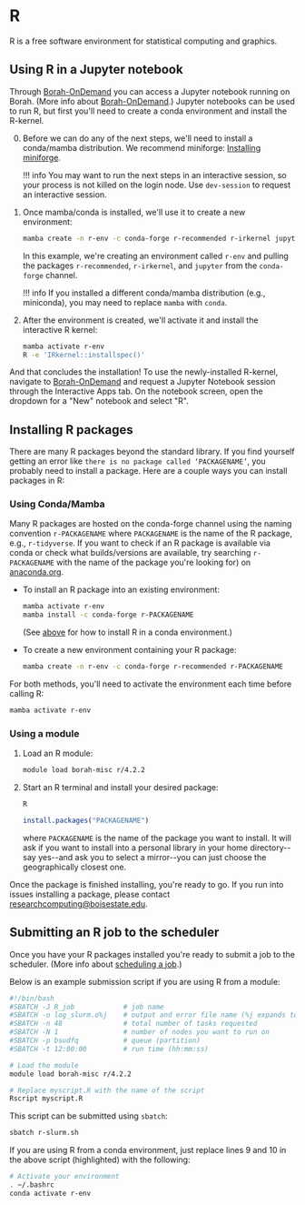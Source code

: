 # R

R is a free software environment for statistical computing and graphics.

## Using R in a Jupyter notebook

Through [Borah-OnDemand](https://borah-ondemand.boisestate.edu) you can access a Jupyter notebook running on Borah.
(More info about [Borah-OnDemand](../open_ondemand.md).)
Jupyter notebooks can be used to run R, but first you'll need to create a conda environment and install the R-kernel.

0. Before we can do any of the next steps, we'll need to install a conda/mamba distribution. We recommend miniforge: [Installing miniforge](conda.md#installing-condamamba).

    !!! info
        You may want to run the next steps in an interactive session, so your process is not killed on the login node. Use `dev-session` to request an interactive session.

1. Once mamba/conda is installed, we'll use it to create a new environment:
    ```bash
    mamba create -n r-env -c conda-forge r-recommended r-irkernel jupyter
    ```
    In this example, we're creating an environment called `r-env` and pulling the packages `r-recommended`, `r-irkernel`, and `jupyter` from the `conda-forge` channel.

    !!! info
        If you installed a different conda/mamba distribution (e.g., miniconda), you may need to replace `mamba` with `conda`.

2. After the environment is created, we'll activate it and install the interactive R kernel:
    ```bash
    mamba activate r-env
    R -e 'IRkernel::installspec()'
    ```

And that concludes the installation!
To use the newly-installed R-kernel, navigate to [Borah-OnDemand](https://borah-ondemand.boisestate.edu) and request a Jupyter Notebook session through the Interactive Apps tab.
On the notebook screen, open the dropdown for a "New" notebook and select "R".

## Installing R packages

There are many R packages beyond the standard library.
If you find yourself getting an error like `there is no package called ‘PACKAGENAME’`, you probably need to install a package.
Here are a couple ways you can install packages in R:

### Using Conda/Mamba
Many R packages are hosted on the conda-forge channel using the naming
convention `r-PACKAGENAME` where `PACKAGENAME` is the name of the R package, e.g., `r-tidyverse`.
If you want to check if an R package is available via conda or check what
builds/versions are available, try searching `r-PACKAGENAME` with the name of the package you're looking for) on [anaconda.org](https://anaconda.org).

- To install an R package into an existing environment:
    ```bash
    mamba activate r-env
    mamba install -c conda-forge r-PACKAGENAME
    ```
    (See [above](#using-r-in-a-jupyter-notebook) for how to install R in a conda environment.)

- To create a new environment containing your R package:
    ```bash
    mamba create -n r-env -c conda-forge r-recommended r-PACKAGENAME
    ```

For both methods, you'll need to activate the environment each time before
calling R:
```bash
mamba activate r-env
```

### Using a module
1. Load an R module:
    ```bash
    module load borah-misc r/4.2.2
    ```
2. Start an R terminal and install your desired package:
    ```bash
    R
    ```
    ```r
    install.packages("PACKAGENAME")
    ```
    where `PACKAGENAME` is the name of the package you want to install.
    It will ask if you want to install into a personal library in your home directory--say yes--and ask you to select a mirror--you can just choose the geographically closest one.

Once the package is finished installing, you're ready to go.
If you run into issues installing a package, please contact [researchcomputing@boisestate.edu](mailto:researchccomputing@boisestate.edu).

## Submitting an R job to the scheduler

Once you have your R packages installed you're ready to submit a job to the scheduler.
(More info about [scheduling a job](../scheduling.md).)

Below is an example submission script if you are using R from a module:

```bash title="r-slurm.sh" linenums="1" hl_lines="9 10"
#!/bin/bash
#SBATCH -J R_job       		# job name
#SBATCH -o log_slurm.o%j    # output and error file name (%j expands to jobID)
#SBATCH -n 48 			    # total number of tasks requested
#SBATCH -N 1 			    # number of nodes you want to run on
#SBATCH -p bsudfq			# queue (partition)
#SBATCH -t 12:00:00 		# run time (hh:mm:ss)

# Load the module
module load borah-misc r/4.2.2

# Replace myscript.R with the name of the script
Rscript myscript.R
```

This script can be submitted using `sbatch`:
```bash
sbatch r-slurm.sh
```

If you are using R from a conda environment, just replace lines 9 and 10 in the above script (highlighted) with the following:

```bash title="r-slurm.sh" linenums="9"
# Activate your environment
. ~/.bashrc
conda activate r-env
```
